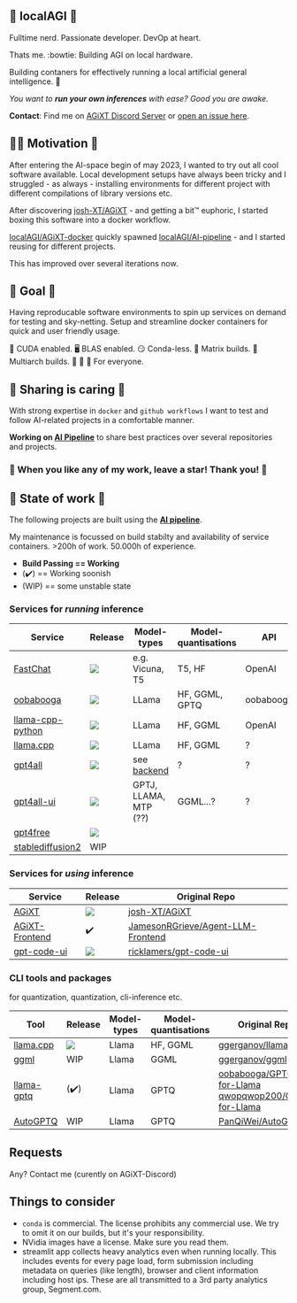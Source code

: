 ## 🧮 localAGI 🧮
Fulltime nerd. Passionate developer. DevOp at heart.

Thats me. :bowtie: Building AGI on local hardware.

Building contaners for effectively running a local artificial general intelligence. :mechanical_arm:

*You want to **run your own inferences** with ease? Good you are awake.*

**Contact**: Find me on [AGiXT Discord Server](https://discord.gg/d3TkHRZcjD) or [open an issue here](https://github.com/localagi/localAGI/issues/new).

## :climbing_woman: Motivation :climbing:

After entering the AI-space begin of may 2023, I wanted to try out all cool software available. Local development setups have always been tricky and I struggled - as always - installing environments for different project with different compilations of library versions etc.

After discovering [josh-XT/AGiXT](https://github.com/Josh-XT/AGiXT) - and getting a bit&trade; euphoric, I started boxing this software into a docker workflow.

[localAGI/AGiXT-docker](https://github.com/localagi/AGiXT-docker) quickly spawned [localAGI/AI-pipeline](https://github.com/localagi/AI-pipeline) - and I started reusing for different projects.

This has improved over several iterations now.

## 🎯 Goal 🎯

Having reproducable software environments to spin up services on demand for testing and sky-netting.
Setup and streamline docker containers for quick and user friendly usage.

:rocket: CUDA enabled. :desktop_computer: BLAS enabled. :smirk: Conda-less. :onion: Matrix builds. :office: Multiarch builds. :child: :adult: :older_adult: For everyone.



## :hibiscus: Sharing is caring :hibiscus:

With strong expertise in `docker` and `github workflows` I want to test and follow AI-related projects in a comfortable manner.

**Working on [AI Pipeline](https://github.com/localagi/ai-pipeline)** to share best practices over several repositories and projects.

### :star2: When you like any of my work, leave a star! Thank you! :star2:

## 🤖 State of work 🤖

The following projects are built using the **[AI pipeline](https://github.com/localagi/ai-pipeline)**.

My maintenance is focussed on build stabilty and availability of service containers. >200h of work. 50.000h of experience.

* **Build Passing == Working**
* (:heavy_check_mark:) == Working soonish
* (WIP) == some unstable state

### Services for *running* inference
| Service                                               | Release            | Model-types     | Model-quantisations | API | Original Repo |
-------------------------------------------------------------------|--------------------|-----------------|---------------------|-------------------|---------------|
| [FastChat](https://github.com/localagi/FastChat-docker)          | ![](https://github.com/localagi/FastChat-docker/actions/workflows/publish-docker.yml/badge.svg?branch=main) | e.g. Vicuna, T5 | T5, HF              | OpenAI            | [lm-sys/FastChat](https://github.com/lm-sys/FastChat) |
| [oobabooga](https://github.com/localagi/oobabooga-docker)        | ![](https://github.com/localagi/oobabooga-docker/actions/workflows/publish-docker.yml/badge.svg?branch=main) | LLama           | HF, GGML, GPTQ      | oobabooga         | [oobabooga/text-generation-webui](https://github.com/oobabooga/text-generation-webui) |
| [llama-cpp-python](https://github.com/localagi/llama-cpp-python-docker) |![](https://github.com/localagi/llama-cpp-python-docker/actions/workflows/publish-docker.yml/badge.svg?branch=main)| LLama           | HF, GGML            | OpenAI            | [abetlen/llama-cpp-python](https://github.com/abetlen/llama-cpp-python) |
| [llama.cpp](https://github.com/localagi/llama.cpp-docker) |![](https://github.com/localagi/llama.cpp-docker/actions/workflows/publish-docker.yml/badge.svg?branch=main)| LLama           | HF, GGML            | ?            | [ggerganov/llama.cpp](https://github.com/ggerganov/llama.cpp) |
| [gpt4all](https://github.com/localagi/gpt4all-docker)            | ![](https://github.com/localagi/gpt4all-docker/actions/workflows/publish-docker.yml/badge.svg?branch=main) | see [backend](https://github.com/nomic-ai/gpt4all/tree/main/gpt4all-backend) | ?                 | ? | [nomic-ai/gpt4all](https://github.com/nomic-ai/gpt4all) |
| [gpt4all-ui](https://github.com/localagi/gpt4all-ui-docker)            | ![](https://github.com/localagi/gpt4all-ui-docker/actions/workflows/publish-docker.yml/badge.svg?branch=main) | GPTJ, LLAMA, MTP (??) | GGML...?          | ? | [nomic-ai/gpt4all-ui](https://github.com/nomic-ai/gpt4all-ui) |
| [gpt4free](https://github.com/localagi/gpt4free-docker)  | ![](https://github.com/localagi/gpt4free-docker/actions/workflows/publish-docker.yml/badge.svg?branch=main) | | | | [xtekky/gpt4free](https://github.com/xtekky/gpt4free)  |
| [stablediffusion2](https://github.com/localagi/stablediffusion2-docker) |         WIP  |        |                     |                   | |

### Services for *using* inference
| Service                                                     |  Release              | Original Repo |
|------------------------------------------------------------------------|-----------------------|---------------|
| [AGiXT](https://github.com/localagi/AGiXT-docker)                      | ![](https://github.com/localagi/AGiXT-docker/actions/workflows/publish-docker-test.yaml/badge.svg?branch=main)  | [josh-XT/AGiXT](https://github.com/josh-xt/AGiXT)  | 
| [AGiXT-Frontend](https://github.com/localagi/agent-llm-frontend)       | :heavy_check_mark: | [JamesonRGrieve/Agent-LLM-Frontend](https://github.com/JamesonRGrieve/Agent-LLM-Frontend) |
| [gpt-code-ui](https://github.com/localagi/gpt-code-ui-docker)          | ![](https://github.com/localagi/gpt-code-ui-docker/actions/workflows/publish-docker.yml/badge.svg?branch=main)  | [ricklamers/gpt-code-ui](https://github.com/ricklamers/gpt-code-ui) |


### CLI tools and packages
for quantization, quantization, cli-inference etc.

| Tool                                                                | Release              | Model-types  | Model-quantisations | Original Repo |
|---------------------------------------------------------------------|----------------------|--------------|---------------------|---------------|
| [llama.cpp](https://github.com/localagi/llama.cpp-docker)           | ![](https://github.com/localagi/llama.cpp-docker/actions/workflows/publish-docker.yml/badge.svg?branch=master) | Llama        | HF, GGML  | [ggerganov/llama.cpp](https://github.com/ggerganov/llama.cpp) |
| [ggml](https://github.com/localagi/ggml-docker)                      | WIP                  | Llama        |  GGML   | [ggerganov/ggml](https://github.com/ggerganov/ggml) |
| [llama-gptq](https://github.com/localagi/llama-gptq-docker)         | (:heavy_check_mark:) | Llama        |  GPTQ    | [oobabooga/GPTQ-for-Llama](https://github.com/oobabooga/GPTQ-for-LLaMa) <br> [qwopqwop200/GPTQ-for-Llama](https://github.com/qwopqwop200/GPTQ-for-LLaMa)  |
| [AutoGPTQ](https://github.com/localagi/AutoGPTQ-docker)             | WIP                  | Llama        |  GPTQ    | [PanQiWei/AutoGPTQ](https://github.com/PanQiWei/AutoGPTQ) |

## Requests
Any? Contact me (curently on AGiXT-Discord)


## Things to consider
- `conda` is commercial. The license prohibits any commercial use. We try to omit it on our builds, but it's your responsibility.
- NVidia images have a license. Make sure you read them.
- streamlit app collects heavy analytics even when running locally. This includes events for every page load, form submission including metadata on queries (like length), browser and client information including host ips. These are all transmitted to a 3rd party analytics group, Segment.com.

<!--
**localagi/localAGI** is a ✨ _special_ ✨ repository because its `README.md` (this file) appears on your GitHub profile.

Here are some ideas to get you started:

- 
- 🌱 I’m currently learning ...
- 👯 I’m looking to collaborate on ...
- 🤔 I’m looking for help with ...
- 💬 Ask me about ...
- 📫 How to reach me: ...
- 😄 Pronouns: ...
- ⚡ Fun fact: ...
-->
